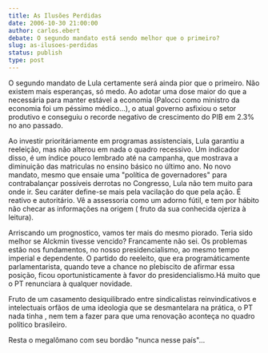 ```yaml
---
title: As Ilusões Perdidas
date: 2006-10-30 21:00:00
author: carlos.ebert
debate: O segundo mandato está sendo melhor que o primeiro?
slug: as-ilusoes-perdidas
status: publish 
type: post
---
```


O segundo mandato de Lula certamente será ainda pior que o primeiro. Não existem mais esperanças, só medo. Ao adotar uma dose maior do que a necessária para manter estável a economia (Palocci como ministro da economia foi um péssimo médico...), o atual governo asfixiou o setor produtivo e conseguiu o recorde negativo de crescimento do PIB em 2.3% no ano passado.

Ao investir prioritáriamente em programas assistenciais, Lula garantiu a reeleição, mas não alterou em nada o quadro recessivo. Um indicador disso, é um índice pouco lembrado até na campanha, que mostrava a diminuição das matriculas no ensino básico no último ano.
 No novo mandato, mesmo que ensaie uma "política de governadores" para contrabalançar possíveis derrotas no Congresso, Lula não tem muito para onde ir. Seu caráter define-se mais pela vacilação do que pela ação. É reativo e autoritário. Vê a assessoria como um adorno fútil, e tem por hábito não checar as informações na origem ( fruto da sua conhecida ojeriza à leitura).

Arriscando um prognostico, vamos ter mais do mesmo piorado. Teria sido melhor se Alckmin tivesse vencido? Francamente não sei. Os problemas estão nos fundamentos, no nosso presidencialismo, ao mesmo tempo imperial e dependente.
 O partido do reeleito, que era programáticamente parlamentarista, quando teve a chance no plebiscito de afirmar essa posição, ficou oportunisticamente à favor do presidencialismo.Há muito que o PT renunciara à qualquer novidade.

Fruto de um casamento desiquilibrado entre sindicalistas reinvindicativos e intelectuais orfãos de uma ideologia que se desmantelara na prática, o PT nada tinha , nem tem a fazer para que uma renovação aconteça no quadro político brasileiro.

 Resta o megalômano com seu bordão "nunca nesse país"...

